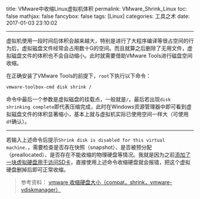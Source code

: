 title: VMware中收缩Linux虚拟机体积
permalink: VMware_Shrink_Linux
toc: false
mathjax: false
fancybox: false
tags: [Linux]
categories: 工具之术
date: 2017-01-03 23:10:02

---

虚拟机使用一段时间后体积会越来越大，特别是进行了大程序编译等很占空间的行为后，虚拟磁盘文件经常会占用数十G的空间。而且就算之后删除了无用文件，虚拟磁盘文件的体积也不会自动缩小。此时就需要借助VMware Tools进行磁盘空间收缩。

<!--more-->

在正确安装了VMware Tools的前提下，`root`下执行以下命令：

``` bash
vmware-toolbox-cmd disk shrink /
```

命令中最后一个参数是虚拟磁盘的挂载点，一般就是`/`。最后若出现`disk shrinking complete`即代表压缩完成，此时在Windows资源管理器中即可看到虚拟磁盘文件的体积显著缩小，基本上就与虚拟机实际已使用空间一样大（可使用`df`确认）。

----------

若输入上述命令后提示`Shrink disk is disabled for this virtual machine.`，需要检查是否存在快照（snapshot）、是否被预分配（preallocated）、是否存在不能收缩的物理硬盘等情况。我就是因为之前[添加了一块虚拟硬盘用于访问SD卡](/2016/12/28/VMware_Internal_SD/)，直接使用上述命令收缩硬盘就会报错，把这个虚拟硬盘删掉后即可正常收缩。

> 参考资料：
> [vmware 收缩硬盘大小（compat，shrink，vmware-vdiskmanager）](http://blog.csdn.net/cymm_liu/article/details/11963687)